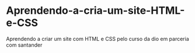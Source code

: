 # Aprendendo-a-cria-um-site-HTML-e-CSS
Aprendendo a criar um site com HTML e CSS pelo curso da dio em parceria com santander
